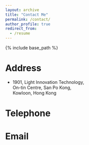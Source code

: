 ```yaml
---
layout: archive
title: "Contact Me"
permalink: /contact/
author_profile: true
redirect_from:
  - /resume
---
```


{% include base_path %}

Address
======
* 1901, Light Innovation Technology,  
On-tin Centre, San Po Kong,  
Kowloon, Hong Kong
  
Telephone
======
  
Email
======



